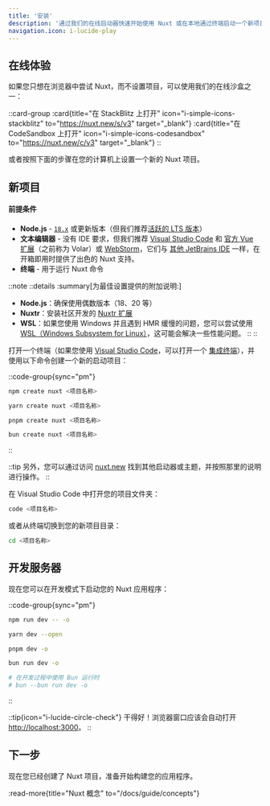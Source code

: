 ```yaml
---
title: '安装'
description: '通过我们的在线启动器快速开始使用 Nuxt 或在本地通过终端启动一个新项目。'
navigation.icon: i-lucide-play
---
```


## 在线体验

如果您只想在浏览器中尝试 Nuxt，而不设置项目，可以使用我们的在线沙盒之一：

::card-group
  :card{title="在 StackBlitz 上打开" icon="i-simple-icons-stackblitz" to="https://nuxt.new/s/v3" target="_blank"}
  :card{title="在 CodeSandbox 上打开" icon="i-simple-icons-codesandbox" to="https://nuxt.new/c/v3" target="_blank"}
::

或者按照下面的步骤在您的计算机上设置一个新的 Nuxt 项目。

## 新项目

<!-- TODO: need to fix upstream in nuxt/nuxt.com -->
<!-- markdownlint-disable-next-line MD001 -->
#### 前提条件

- **Node.js** - [`18.x`](https://nodejs.org/en) 或更新版本（但我们推荐[活跃的 LTS 版本](https://github.com/nodejs/release#release-schedule)）
- **文本编辑器** - 没有 IDE 要求，但我们推荐 [Visual Studio Code](https://code.visualstudio.com/) 和 [官方 Vue 扩展](https://marketplace.visualstudio.com/items?itemName=Vue.volar)（之前称为 Volar）或 [WebStorm](https://www.jetbrains.com/webstorm/)，它们与 [其他 JetBrains IDE](https://www.jetbrains.com/ides/) 一样，在开箱即用时提供了出色的 Nuxt 支持。
- **终端** - 用于运行 Nuxt 命令

::note
  ::details
  :summary[为最佳设置提供的附加说明:]
  - **Node.js**：确保使用偶数版本（18、20 等）
  - **Nuxtr**：安装社区开发的 [Nuxtr 扩展](https://marketplace.visualstudio.com/items?itemName=Nuxtr.nuxtr-vscode)
  - **WSL**：如果您使用 Windows 并且遇到 HMR 缓慢的问题，您可以尝试使用 [WSL（Windows Subsystem for Linux）](https://docs.microsoft.com/en-us/windows/wsl/install)，这可能会解决一些性能问题。
  ::
::

打开一个终端（如果您使用 [Visual Studio Code](https://code.visualstudio.com)，可以打开一个 [集成终端](https://code.visualstudio.com/docs/editor/integrated-terminal)），并使用以下命令创建一个新的启动项目：

::code-group{sync="pm"}

```bash [npm]
npm create nuxt <项目名称>
```

```bash [yarn]
yarn create nuxt <项目名称>
```

```bash [pnpm]
pnpm create nuxt <项目名称>
```

```bash [bun]
bun create nuxt <项目名称>
```

::

::tip
另外，您可以通过访问 [nuxt.new](https://nuxt.new) 找到其他启动器或主题，并按照那里的说明进行操作。
::

在 Visual Studio Code 中打开您的项目文件夹：

```bash [终端]
code <项目名称>
```

或者从终端切换到您的新项目目录：

```bash
cd <项目名称>
```

## 开发服务器

现在您可以在开发模式下启动您的 Nuxt 应用程序：

::code-group{sync="pm"}

```bash [npm]
npm run dev -- -o
```

```bash [yarn]
yarn dev --open
```

```bash [pnpm]
pnpm dev -o
```

```bash [bun]
bun run dev -o

# 在开发过程中使用 Bun 运行时
# bun --bun run dev -o
```
::

::tip{icon="i-lucide-circle-check"}
干得好！浏览器窗口应该会自动打开 <http://localhost:3000>。
::

## 下一步

现在您已经创建了 Nuxt 项目，准备开始构建您的应用程序。

:read-more{title="Nuxt 概念" to="/docs/guide/concepts"}
